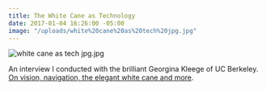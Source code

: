 ```yaml
---
title: The White Cane as Technology
date: 2017-01-04 16:26:00 -05:00
image: "/uploads/white%20cane%20as%20tech%20jpg.jpg"
---
```


![white cane as tech jpg.jpg](/uploads/white%20cane%20as%20tech%20jpg.jpg)

An interview I conducted with the brilliant Georgina Kleege of UC Berkeley. [On vision, navigation, the elegant white cane and more](https://www.theatlantic.com/technology/archive/2013/11/the-white-cane-as-technology/281167/).